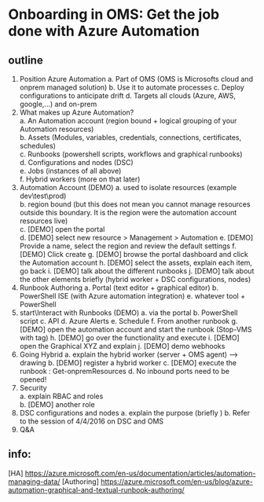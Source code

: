 # Onboarding in OMS: Get the job done with Azure Automation

## outline
1. Position Azure Automation
    a. Part of OMS (OMS is Microsofts cloud and onprem managed solution)
    b. Use it to automate processes
    c. Deploy configurations to anticipate drift
    d. Targets all clouds (Azure, AWS, google,...) and on-prem
2. What makes up Azure Automation?  
    a. An Automation account (region bound + logical grouping of your Automation resources)  
    b. Assets (Modules, variables, credentials, connections, certificates, schedules)  
    c. Runbooks (powershell scripts, workflows and graphical runbooks)  
    d. Configurations and nodes (DSC)  
    e. Jobs (instances of all above)  
    f. Hybrid workers (more on that later)  
3. Automation Account (DEMO)
    a. used to isolate resources (example dev\test\prod)  
    b. region bound (but this does not mean you cannot manage resources outside this boundary. It is the region were the automation account resources live)  
    c. [DEMO] open the portal  
    d. [DEMO] select new resource > Management > Automation
    e. [DEMO] Provide a name, select the region and review the default settings
    f. [DEMO] Click create
    g. [DEMO] browse the portal dashboard and click the Automation account
    h. [DEMO] select the assets, explain each item, go back
    i. [DEMO] talk about the different runbooks
    j. [DEMO] talk about the other elements briefly (hybrid worker + DSC configurations, nodes)
4. Runbook Authoring
    a. Portal (text editor + graphical editor)
    b. PowerShell ISE (with Azure automation integration)
    e. whatever tool + PowerShell
5. start\Interact with Runbooks (DEMO)
    a. via the portal
    b. PowerShell script
    c. API
    d. Azure Alerts
    e. Schedule
    f. From another runbook
    g. [DEMO] open the automation account and start the runbook (Stop-VMS with tag)
    h. [DEMO] go over the functionality and execute
    i. [DEMO] open the Graphical XYZ and explain
    j. [DEMO] demo webhooks
6. Going Hybrid
    a. explain the hybrid worker (server + OMS agent) --> drawing
    b. [DEMO] register a hybrid worker
    c. [DEMO] execute the runbook : Get-onpremResources
    d. No inbound ports need to be opened!
7. Security  
    a. explain RBAC and roles  
    b. [DEMO] another role   
8. DSC configurations and nodes
    a. explain the purpose (briefly )
    b. Refer to the session of 4/4/2016 on DSC and OMS
9. Q&A
    

## info:
[HA] https://azure.microsoft.com/en-us/documentation/articles/automation-managing-data/
[Authoring] https://azure.microsoft.com/en-us/blog/azure-automation-graphical-and-textual-runbook-authoring/
